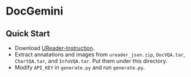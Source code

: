 # DocGemini

## Quick Start

- Download [UReader-Instruction](https://huggingface.co/datasets/Mizukiluke/ureader-instruction-1.0/tree/main).
- Extract annatations and images from `ureader_json.zip`, `DocVQA.tar`, `ChartQA.tar`, and `InfoVQA.tar`. Put them under this directory.
- Modify `API_KEY` in `generate.py` and run `generate.py`.
